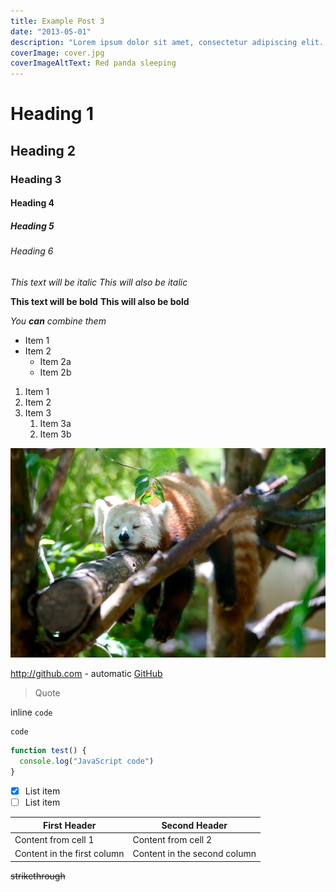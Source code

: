 ```yaml
---
title: Example Post 3
date: "2013-05-01"
description: "Lorem ipsum dolor sit amet, consectetur adipiscing elit. Proin tellus libero, eleifend nec egestas ut, gravida sed nisi. Orci varius natoque penatibus et magnis dis parturient montes, nascetur ridiculus mus. Duis ac dolor euismod, rhoncus sem in, convallis quam. Quisque ut gravida sapien, ut molestie felis. Orci varius natoque penatibus et magnis dis parturient montes, nascetur ridiculus mus. Ut vel placerat metus, vel porta neque. Integer eget lacus quis ante mattis pellentesque. Phasellus auctor est ligula, et scelerisque quam hendrerit in. Quisque placerat odio eget molestie venenatis."
coverImage: cover.jpg
coverImageAltText: Red panda sleeping
---
```


# Heading 1
## Heading 2
### Heading 3
#### Heading 4
##### Heading 5
###### Heading 6

*This text will be italic*
_This will also be italic_

**This text will be bold**
__This will also be bold__

_You **can** combine them_

* Item 1
* Item 2
  * Item 2a
  * Item 2b

1. Item 1
1. Item 2
1. Item 3
   1. Item 3a
   1. Item 3b


![Red panda sleeping](./cover.jpg)

http://github.com - automatic
[GitHub](http://github.com)


> Quote

inline `code`

```
code
```

```javascript
function test() {
  console.log("JavaScript code")
}
```

- [x] List item
- [ ] List item

| First Header                | Second Header                |
| --------------------------- | ---------------------------- |
| Content from cell 1         | Content from cell 2          |
| Content in the first column | Content in the second column |

~~strikethrough~~